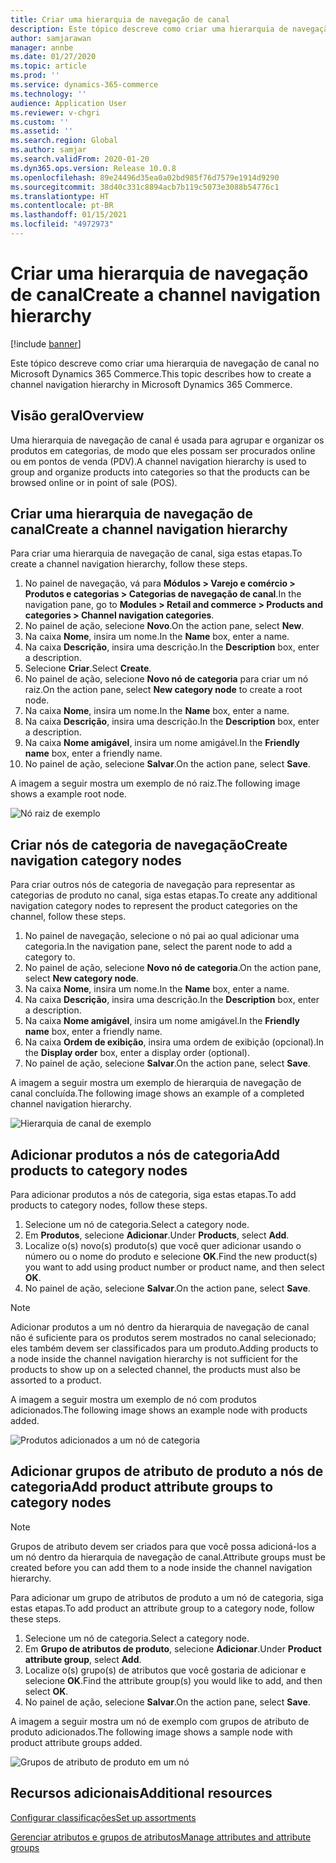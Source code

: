 ```yaml
---
title: Criar uma hierarquia de navegação de canal
description: Este tópico descreve como criar uma hierarquia de navegação de canal no Microsoft Dynamics 365 Commerce.
author: samjarawan
manager: annbe
ms.date: 01/27/2020
ms.topic: article
ms.prod: ''
ms.service: dynamics-365-commerce
ms.technology: ''
audience: Application User
ms.reviewer: v-chgri
ms.custom: ''
ms.assetid: ''
ms.search.region: Global
ms.author: samjar
ms.search.validFrom: 2020-01-20
ms.dyn365.ops.version: Release 10.0.8
ms.openlocfilehash: 89e24496d35ea0a02bd985f76d7579e1914d9290
ms.sourcegitcommit: 38d40c331c8894acb7b119c5073e3088b54776c1
ms.translationtype: HT
ms.contentlocale: pt-BR
ms.lasthandoff: 01/15/2021
ms.locfileid: "4972973"
---
```

# <a name="create-a-channel-navigation-hierarchy"></a><span data-ttu-id="21915-103">Criar uma hierarquia de navegação de canal</span><span class="sxs-lookup"><span data-stu-id="21915-103">Create a channel navigation hierarchy</span></span>


[!include [banner](includes/banner.md)]

<span data-ttu-id="21915-104">Este tópico descreve como criar uma hierarquia de navegação de canal no Microsoft Dynamics 365 Commerce.</span><span class="sxs-lookup"><span data-stu-id="21915-104">This topic describes how to create a channel navigation hierarchy in Microsoft Dynamics 365 Commerce.</span></span>

## <a name="overview"></a><span data-ttu-id="21915-105">Visão geral</span><span class="sxs-lookup"><span data-stu-id="21915-105">Overview</span></span>

<span data-ttu-id="21915-106">Uma hierarquia de navegação de canal é usada para agrupar e organizar os produtos em categorias, de modo que eles possam ser procurados online ou em pontos de venda (PDV).</span><span class="sxs-lookup"><span data-stu-id="21915-106">A channel navigation hierarchy is used to group and organize products into categories so that the products can be browsed online or in point of sale (POS).</span></span>

## <a name="create-a-channel-navigation-hierarchy"></a><span data-ttu-id="21915-107">Criar uma hierarquia de navegação de canal</span><span class="sxs-lookup"><span data-stu-id="21915-107">Create a channel navigation hierarchy</span></span>

<span data-ttu-id="21915-108">Para criar uma hierarquia de navegação de canal, siga estas etapas.</span><span class="sxs-lookup"><span data-stu-id="21915-108">To create a channel navigation hierarchy, follow these steps.</span></span>

1. <span data-ttu-id="21915-109">No painel de navegação, vá para **Módulos \> Varejo e comércio \> Produtos e categorias \> Categorias de navegação de canal**.</span><span class="sxs-lookup"><span data-stu-id="21915-109">In the navigation pane, go to **Modules \> Retail and commerce \> Products and categories \> Channel navigation categories**.</span></span>
1. <span data-ttu-id="21915-110">No painel de ação, selecione **Novo**.</span><span class="sxs-lookup"><span data-stu-id="21915-110">On the action pane, select **New**.</span></span>
1. <span data-ttu-id="21915-111">Na caixa **Nome**, insira um nome.</span><span class="sxs-lookup"><span data-stu-id="21915-111">In the **Name** box, enter a name.</span></span>
1. <span data-ttu-id="21915-112">Na caixa **Descrição**, insira uma descrição.</span><span class="sxs-lookup"><span data-stu-id="21915-112">In the **Description** box, enter a description.</span></span>
1. <span data-ttu-id="21915-113">Selecione **Criar**.</span><span class="sxs-lookup"><span data-stu-id="21915-113">Select **Create**.</span></span>
1. <span data-ttu-id="21915-114">No painel de ação, selecione **Novo nó de categoria** para criar um nó raiz.</span><span class="sxs-lookup"><span data-stu-id="21915-114">On the action pane, select **New category node** to create a root node.</span></span>
1. <span data-ttu-id="21915-115">Na caixa **Nome**, insira um nome.</span><span class="sxs-lookup"><span data-stu-id="21915-115">In the **Name** box, enter a name.</span></span>
1. <span data-ttu-id="21915-116">Na caixa **Descrição**, insira uma descrição.</span><span class="sxs-lookup"><span data-stu-id="21915-116">In the **Description** box, enter a description.</span></span>
1. <span data-ttu-id="21915-117">Na caixa **Nome amigável**, insira um nome amigável.</span><span class="sxs-lookup"><span data-stu-id="21915-117">In the **Friendly name** box, enter a friendly name.</span></span>
1. <span data-ttu-id="21915-118">No painel de ação, selecione **Salvar**.</span><span class="sxs-lookup"><span data-stu-id="21915-118">On the action pane, select **Save**.</span></span>

<span data-ttu-id="21915-119">A imagem a seguir mostra um exemplo de nó raiz.</span><span class="sxs-lookup"><span data-stu-id="21915-119">The following image shows a example root node.</span></span>

![Nó raiz de exemplo](media/create-channel-hierarchy-1.png)

## <a name="create-navigation-category-nodes"></a><span data-ttu-id="21915-121">Criar nós de categoria de navegação</span><span class="sxs-lookup"><span data-stu-id="21915-121">Create navigation category nodes</span></span>

<span data-ttu-id="21915-122">Para criar outros nós de categoria de navegação para representar as categorias de produto no canal, siga estas etapas.</span><span class="sxs-lookup"><span data-stu-id="21915-122">To create any additional navigation category nodes to represent the product categories on the channel, follow these steps.</span></span>

1. <span data-ttu-id="21915-123">No painel de navegação, selecione o nó pai ao qual adicionar uma categoria.</span><span class="sxs-lookup"><span data-stu-id="21915-123">In the navigation pane, select the parent node to add a category to.</span></span>
1. <span data-ttu-id="21915-124">No painel de ação, selecione **Novo nó de categoria**.</span><span class="sxs-lookup"><span data-stu-id="21915-124">On the action pane, select **New category node**.</span></span>
1. <span data-ttu-id="21915-125">Na caixa **Nome**, insira um nome.</span><span class="sxs-lookup"><span data-stu-id="21915-125">In the **Name** box, enter a name.</span></span>
1. <span data-ttu-id="21915-126">Na caixa **Descrição**, insira uma descrição.</span><span class="sxs-lookup"><span data-stu-id="21915-126">In the **Description** box, enter a description.</span></span>
1. <span data-ttu-id="21915-127">Na caixa **Nome amigável**, insira um nome amigável.</span><span class="sxs-lookup"><span data-stu-id="21915-127">In the **Friendly name** box, enter a friendly name.</span></span>
1. <span data-ttu-id="21915-128">Na caixa **Ordem de exibição**, insira uma ordem de exibição (opcional).</span><span class="sxs-lookup"><span data-stu-id="21915-128">In the **Display order** box, enter a display order (optional).</span></span>
1. <span data-ttu-id="21915-129">No painel de ação, selecione **Salvar**.</span><span class="sxs-lookup"><span data-stu-id="21915-129">On the action pane, select **Save**.</span></span>

<span data-ttu-id="21915-130">A imagem a seguir mostra um exemplo de hierarquia de navegação de canal concluída.</span><span class="sxs-lookup"><span data-stu-id="21915-130">The following image shows an example of a completed channel navigation hierarchy.</span></span>

![Hierarquia de canal de exemplo](media/create-channel-hierarchy-2.png)

## <a name="add-products-to-category-nodes"></a><span data-ttu-id="21915-132">Adicionar produtos a nós de categoria</span><span class="sxs-lookup"><span data-stu-id="21915-132">Add products to category nodes</span></span>

<span data-ttu-id="21915-133">Para adicionar produtos a nós de categoria, siga estas etapas.</span><span class="sxs-lookup"><span data-stu-id="21915-133">To add products to category nodes, follow these steps.</span></span>

1. <span data-ttu-id="21915-134">Selecione um nó de categoria.</span><span class="sxs-lookup"><span data-stu-id="21915-134">Select a category node.</span></span>
1. <span data-ttu-id="21915-135">Em **Produtos**, selecione **Adicionar**.</span><span class="sxs-lookup"><span data-stu-id="21915-135">Under **Products**, select **Add**.</span></span>
1. <span data-ttu-id="21915-136">Localize o(s) novo(s) produto(s) que você quer adicionar usando o número ou o nome do produto e selecione **OK**.</span><span class="sxs-lookup"><span data-stu-id="21915-136">Find the new product(s) you want to add using product number or product name, and then select **OK**.</span></span>
1. <span data-ttu-id="21915-137">No painel de ação, selecione **Salvar**.</span><span class="sxs-lookup"><span data-stu-id="21915-137">On the action pane, select **Save**.</span></span>

> [!NOTE]
> <span data-ttu-id="21915-138">Adicionar produtos a um nó dentro da hierarquia de navegação de canal não é suficiente para os produtos serem mostrados no canal selecionado; eles também devem ser classificados para um produto.</span><span class="sxs-lookup"><span data-stu-id="21915-138">Adding products to a node inside the channel navigation hierarchy is not sufficient for the products to show up on a selected channel, the products must also be assorted to a product.</span></span>

<span data-ttu-id="21915-139">A imagem a seguir mostra um exemplo de nó com produtos adicionados.</span><span class="sxs-lookup"><span data-stu-id="21915-139">The following image shows an example node with products added.</span></span>

![Produtos adicionados a um nó de categoria](media/create-channel-hierarchy-3.png)

## <a name="add-product-attribute-groups-to-category-nodes"></a><span data-ttu-id="21915-141">Adicionar grupos de atributo de produto a nós de categoria</span><span class="sxs-lookup"><span data-stu-id="21915-141">Add product attribute groups to category nodes</span></span>

> [!NOTE]
> <span data-ttu-id="21915-142">Grupos de atributo devem ser criados para que você possa adicioná-los a um nó dentro da hierarquia de navegação de canal.</span><span class="sxs-lookup"><span data-stu-id="21915-142">Attribute groups must be created before you can add them to a node inside the channel navigation hierarchy.</span></span>

<span data-ttu-id="21915-143">Para adicionar um grupo de atributos de produto a um nó de categoria, siga estas etapas.</span><span class="sxs-lookup"><span data-stu-id="21915-143">To add product an attribute group to a category node, follow these steps.</span></span>

1. <span data-ttu-id="21915-144">Selecione um nó de categoria.</span><span class="sxs-lookup"><span data-stu-id="21915-144">Select a category node.</span></span>
1. <span data-ttu-id="21915-145">Em **Grupo de atributos de produto**, selecione **Adicionar**.</span><span class="sxs-lookup"><span data-stu-id="21915-145">Under **Product attribute group**, select **Add**.</span></span>
1. <span data-ttu-id="21915-146">Localize o(s) grupo(s) de atributos que você gostaria de adicionar e selecione **OK**.</span><span class="sxs-lookup"><span data-stu-id="21915-146">Find the attribute group(s) you would like to add, and then select **OK**.</span></span>
1. <span data-ttu-id="21915-147">No painel de ação, selecione **Salvar**.</span><span class="sxs-lookup"><span data-stu-id="21915-147">On the action pane, select **Save**.</span></span>

<span data-ttu-id="21915-148">A imagem a seguir mostra um nó de exemplo com grupos de atributo de produto adicionados.</span><span class="sxs-lookup"><span data-stu-id="21915-148">The following image shows a sample node with product attribute groups added.</span></span>

![Grupos de atributo de produto em um nó](media/create-channel-hierarchy-4.png)

## <a name="additional-resources"></a><span data-ttu-id="21915-150">Recursos adicionais</span><span class="sxs-lookup"><span data-stu-id="21915-150">Additional resources</span></span>

[<span data-ttu-id="21915-151">Configurar classificações</span><span class="sxs-lookup"><span data-stu-id="21915-151">Set up assortments</span></span>](set-up-assortments.md)

[<span data-ttu-id="21915-152">Gerenciar atributos e grupos de atributos</span><span class="sxs-lookup"><span data-stu-id="21915-152">Manage attributes and attribute groups</span></span>](attribute-attributegroups-lifecycle.md)
